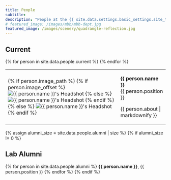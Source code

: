 ```yaml
---
title: People
subtitle:
description: "People at the {{ site.data.settings.basic_settings.site_title }}."
# featured_image: /images/mbb/mbb-dept.jpg
featured_image: /images/scenery/quadrangle-reflection.jpg
---
```


## Current

<div class="people">
  <table>
    {% for person in site.data.people.current %}
    <tr>
      <td>
        {% if person.image_path %}
          {% if person.image_offset %}
            <img src="{{ person.image_path }}" alt="{{ person.name }}'s Headshot"
            style="object-position: {{ person.image_offset }};">
          {% else %}
            <img src="{{ person.image_path }}" alt="{{ person.name }}'s Headshot">
          {% endif %}
        {% else %}
        <img src="{{ site.data.settings.people.blank_headshot_image_path }}" alt="{{ person.name }}'s Headshot">
        {% endif %}
      </td>
      <td>
        <p><b>{{ person.name }}</b>
        <br>{{ person.position }}</p>
        <div id="about">
        <p>{{ person.about | markdownify }}</p>
        </div>
      </td>
    </tr>
    {% endfor %}
  </table>
</div>

{% assign alumni_size = site.data.people.alumni | size %}
{% if alumni_size != 0 %}
## Lab Alumni

{% for person in site.data.people.alumni %}
<b>{{ person.name }}</b>, {{ person.position }}
{% endfor %}
{% endif %}
